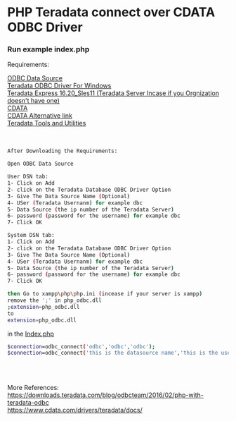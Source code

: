 # PHP Teradata connect over CDATA ODBC Driver

### Run example index.php
Requirements:

<a href="https://docs.microsoft.com/en-us/sql/integration-services/import-export-data/connect-to-an-odbc-data-source-sql-server-import-and-export-wizard?view=sql-server-ver15" target = "_blank">
    ODBC Data Source<br></a>
<a href="https://downloads.teradata.com/download/connectivity/odbc-driver/windows" target = "_blank">
    Teradata ODBC Driver For Windows<br></a>
<a href="https://downloads.teradata.com/download/database/teradata-express-for-vmware-player" target = "_blank">
Teradata Express 16.20_Sles11 (Teradata Server Incase if you Orgnization doesn't have one)<br></a>
<a href="https://www.cdata.com/drivers/teradata/odbc/" target = "_blank">
CDATA<br></a>
<a href="https://www.cdata.com/drivers/teradata/download/odbc/" target = "_blank">
CDATA Alternative link<br></a>
<a href="https://downloads.teradata.com/download/tools/teradata-tools-and-utilities-windows-installation-package" target = "_blank">
Teradata Tools and Utilities<br></a>

<br>
<br>

```bash
After Downloading the Requirements:

Open ODBC Data Source

User DSN tab:
1- Click on Add
2- click on the Teradata Database ODBC Driver Option
3- Give The Data Source Name (Optional)
4- USer (Teradata Usernanm) for example dbc
5- Data Source (the ip number of the Teradata Server)
6- password (password for the username) for example dbc
7- Click OK

System DSN tab:
1- Click on Add
2- click on the Teradata Database ODBC Driver Option
3- Give The Data Source Name (Optional)
4- USer (Teradata Usernanm) for example dbc
5- Data Source (the ip number of the Teradata Server)
6- password (password for the username) for example dbc
7- Click OK

```


```bash
then Go to xampp\php\php.ini (incease if your server is xampp)
remove the ';' in php_odbc.dll
;extension=php_odbc.dll
to
extension=php_odbc.dll
```
in the <a href="https://github.com/AbdulrahmanQu/odbc-example-php/blob/master/index.php" target = "_blank">
    Index.php<br></a>
```bash
$connection=odbc_connect('odbc','odbc','odbc');
$connection=odbc_connect('this is the datasource name','this is the username','this is the password');
```
<br>
<br>

More References:
https://downloads.teradata.com/blog/odbcteam/2016/02/php-with-teradata-odbc
<br>
https://www.cdata.com/drivers/teradata/docs/
